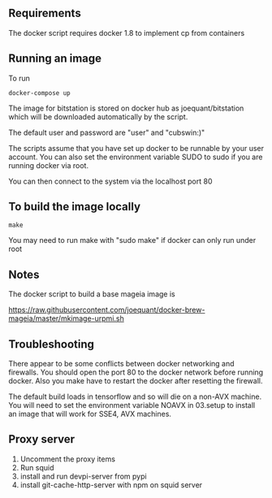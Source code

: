 Requirements
------------

The docker script requires docker 1.8 to implement cp from containers

Running an image
----------------

To run

    docker-compose up

The image for bitstation is stored on docker hub as
joequant/bitstation which will be downloaded automatically by the
script.

The default user and password are "user" and "cubswin:)"

The scripts assume that you have set up docker to be runnable by your
user account.  You can also set the environment variable SUDO to sudo
if you are running docker via root.

You can then connect to the system via the localhost port 80

To build the image locally
--------------------------

    make

You may need to run make with "sudo make" if docker can only run under root

Notes
-----

The docker script to build a base mageia image is

https://raw.githubusercontent.com/joequant/docker-brew-mageia/master/mkimage-urpmi.sh

Troubleshooting
---------------

There appear to be some conflicts between docker networking and
firewalls.  You should open the port 80 to the docker network before
running docker.  Also you make have to restart the docker after
resetting the firewall.

The default build loads in tensorflow and so will die on a non-AVX
machine.  You will need to set the environment variable NOAVX in 03.setup
to install an image that will work for SSE4, AVX machines.

Proxy server
------------
1) Uncomment the proxy items
2) Run squid
3) install and run devpi-server from pypi
4) install git-cache-http-server with npm on squid server
